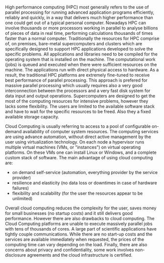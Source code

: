 High performance computing (HPC) most generally refers to the use of parallel processing for running advanced application programs efficiently, reliably and quickly, in a way that delivers much higher performance than one could get out of a typical personal computer. Nowadays HPC can involve thousands or more processors working in parallel to analyse billions of pieces of data in real time, performing calculations thousands of times faster than a normal computer. Traditionally the resources for HPC comprise of, on premises, bare-metal supercomputers and clusters which are specifically designed to support HPC applications developed to solve the specific problems. All applications and libraries need to be compiled for the operating system that is installed on the machine. The computational work (jobs) is queued and executed when there were sufficient resources on the machine. The applications run with direct physical access to hardware. As a result, the traditional HPC platforms are extremely fine-tuned to receive best performance of parallel processing. This approach is prefered for massive parallel processing which usually requires also a very good interconnection between the processors and a very fast disk system for data input and output operations. Supercomputers are designed to get the most of the computing resources for intensive problems, however they lacks some flexibility. The users are limited to the available software stack and have to wait for the specific resources to be freed. Also they a fixed available storage capacity.

Cloud Computing is usually referring to access to a pool of configurable on-demand availability of computer system resources. The computing services are using advance automation, without direct active management by the user using virtualization technology. On each node a hypervisor runs multiple virtual machines (VMs, or "instances") on virtual operating platforms. On these VMs one can install Linux or Windows, and a complete custom stack of software. The main advantage of using cloud computing are:

* on demand self-service (automation, everything provider by the service provider)
* resilience and elasticity (no data loss or downtimes in case of hardware failures)
* flexibility and scalability (for the user the resources appear to be unlimited) 

Overall cloud computing reduces the complexity for the user, saves money for small businesses (no startup costs) and it still delivers good performance.
However there are also drawbacks to cloud computing. The Cloud Computing platforms are unable to execute massively parallel jobs with tens of thousands of cores. A large part of scientific applications have tightly couple communications. While there are no start-up costs and the services are available immediately when requested, the prices of the computing time can vary depending on the load. Finally, there are also concerns about privacy and confidentiality, some work involves non-disclosure agreements and the cloud infrastructure is certified.
